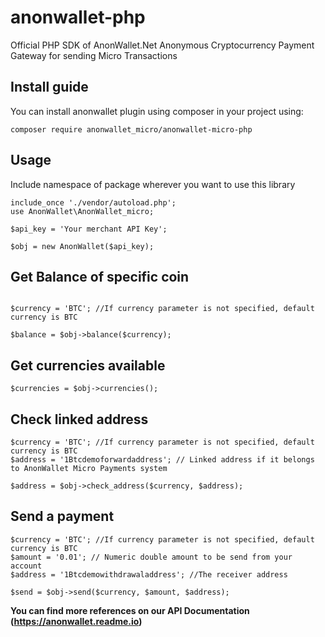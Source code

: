 ﻿# anonwallet-php

Official PHP SDK of AnonWallet.Net Anonymous Cryptocurrency Payment Gateway for sending Micro Transactions

## Install guide
You can install anonwallet plugin using composer in your project using:

```
composer require anonwallet_micro/anonwallet-micro-php
```

## Usage
Include namespace of package wherever you want to use this library

```
include_once './vendor/autoload.php';
use AnonWallet\AnonWallet_micro;

$api_key = 'Your merchant API Key';

$obj = new AnonWallet($api_key);
```

## Get Balance of specific coin

```

$currency = 'BTC'; //If currency parameter is not specified, default currency is BTC

$balance = $obj->balance($currency);
```

## Get currencies available

```
$currencies = $obj->currencies();
```

## Check linked address

```
$currency = 'BTC'; //If currency parameter is not specified, default currency is BTC
$address = '1Btcdemoforwardaddress'; // Linked address if it belongs to AnonWallet Micro Payments system

$address = $obj->check_address($currency, $address);
```

## Send a payment

```
$currency = 'BTC'; //If currency parameter is not specified, default currency is BTC
$amount = '0.01'; // Numeric double amount to be send from your account
$address = '1Btcdemowithdrawaladdress'; //The receiver address

$send = $obj->send($currency, $amount, $address);
```

**You can find more references on our API Documentation (https://anonwallet.readme.io)**
